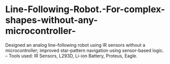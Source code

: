 # Line-Following-Robot.-For-complex-shapes-without-any-microcontroller-
 Designed an analog line-following robot using IR sensors without a microcontroller; improved star-pattern navigation using sensor-based logic. – Tools used: IR Sensors, L293D, Li-ion Battery, Proteus, Eagle.
